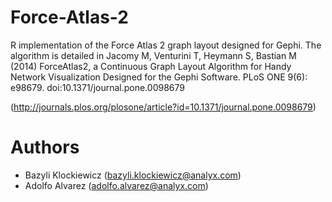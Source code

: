 Force-Atlas-2
=============

R implementation of the Force Atlas 2 graph layout designed for Gephi. The algorithm is detailed in Jacomy M, Venturini T, Heymann S, Bastian M (2014) ForceAtlas2, a Continuous Graph Layout Algorithm for Handy Network Visualization Designed for the Gephi Software. PLoS ONE 9(6): e98679. doi:10.1371/journal.pone.0098679

(http://journals.plos.org/plosone/article?id=10.1371/journal.pone.0098679)

# Authors

- Bazyli Klockiewicz (bazyli.klockiewicz@analyx.com)
- Adolfo Alvarez (adolfo.alvarez@analyx.com)

